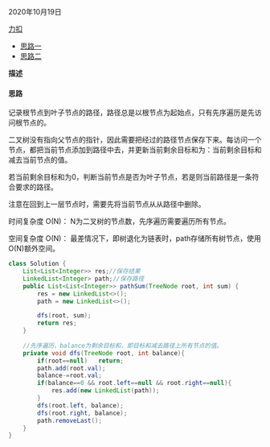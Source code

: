 2020年10月19日

[力扣](https://leetcode-cn.com/problems/er-cha-shu-zhong-he-wei-mou-yi-zhi-de-lu-jing-lcof/)

- [思路一](#思路一)
- [思路二](#思路二)

**描述**

#### 思路

记录根节点到叶子节点的路径，路径总是以根节点为起始点，只有先序遍历是先访问根节点的。

二叉树没有指向父节点的指针，因此需要把经过的路径节点保存下来。每访问一个节点，都把当前节点添加到路径中去，并更新当前剩余目标和为：当前剩余目标和减去当前节点的值。

若当前剩余目标和为0，判断当前节点是否为叶子节点，若是则当前路径是一条符合要求的路径。

注意在回到上一层节点时，需要先将当前节点从从路径中删除。

时间复杂度 O(N)： N为二叉树的节点数，先序遍历需要遍历所有节点。

空间复杂度 O(N)： 最差情况下，即树退化为链表时，path存储所有树节点，使用O(N)额外空间。

```java
class Solution {
    List<List<Integer>> res;//保存结果
    LinkedList<Integer> path;//保存路径
    public List<List<Integer>> pathSum(TreeNode root, int sum) {
        res = new LinkedList<>();
        path = new LinkedList<>();

        dfs(root, sum);
        return res;
    }
    
    //先序遍历，balance为剩余目标和，即目标和减去路径上所有节点的值。
    private void dfs(TreeNode root, int balance){
        if(root==null)   return;
        path.add(root.val);
        balance-=root.val;
        if(balance==0 && root.left==null && root.right==null){
            res.add(new LinkedList(path));
        }
        dfs(root.left, balance);
        dfs(root.right, balance);
        path.removeLast();
    }
}
```
